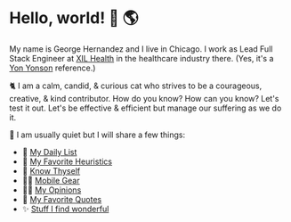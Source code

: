 # Hello, world! 👋 🌎

My name is George Hernandez and I live in Chicago. I work as Lead Full Stack Engineer at [XIL Health](https://xilhealth.com) in the healthcare industry there. (Yes, it's a [Yon Yonson](https://en.wikipedia.org/wiki/Yon_Yonson) reference.)

🐈 I am a calm, candid, & curious cat who strives to be a courageous, creative, & kind contributor. How do you know? How can you know? Let's test it out. Let's be effective & efficient but manage our suffering as we do it.

🦊 I am usually quiet but I will share a few things:

- 🍞 [My Daily List](DailyList.md)
- 🌱 [My Favorite Heuristics](Heuristics.md)
- 🦊 [Know Thyself](KnowThyself.md)
- 🚶🏽 [Mobile Gear](MobileGear.md)
- 🤌🏽 [My Opinions](Opinions.md)
- 💬 [My Favorite Quotes](Quotes.md)
- ✨ [Stuff I find wonderful](Wonderful.md)

<!-- Several of my pages have table of contents manged in Visual Studio Code with the "Markdown All In One" extension.  -->
